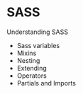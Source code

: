 # SASS
Understanding SASS

- Sass variables
- Mixins
- Nesting
- Extending
- Operators
- Partials and Imports
